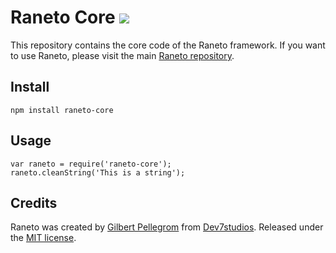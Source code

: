# Raneto Core [![](https://travis-ci.org/gilbitron/Raneto-Core.svg?branch=master)](https://travis-ci.org/gilbitron/Raneto-Core)

This repository contains the core code of the Raneto framework. If you want to use Raneto, please visit the main [Raneto repository](https://github.com/gilbitron/Raneto).

## Install

    npm install raneto-core

## Usage

```
var raneto = require('raneto-core');
raneto.cleanString('This is a string');
```

## Credits

Raneto was created by [Gilbert Pellegrom](http://gilbert.pellegrom.me) from
[Dev7studios](http://dev7studios.com). Released under the [MIT license](https://raw.githubusercontent.com/gilbitron/Raneto-Core/master/LICENSE).
